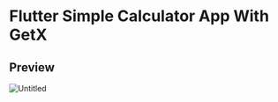 # Flutter Simple Calculator App With GetX

## Preview
![Untitled](https://github.com/AmirBayat0/Flutter-Simple-Calculator/assets/91388754/d8cd280a-d786-495d-be19-2c3121dd4317)

